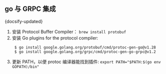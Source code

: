 ## go 与 GRPC 集成
{docsify-updated}



1. 安装 Protocol Buffer Compiler： `brew install protobuf`
2. 安装 Go plugins for the protocol compiler:
   ```
    $ go install google.golang.org/protobuf/cmd/protoc-gen-go@v1.28
    $ go install google.golang.org/grpc/cmd/protoc-gen-go-grpc@v1.2
   ```
3. 更新 PATH，以便 protoc 编译器能找到插件: `export PATH="$PATH:$(go env GOPATH)/bin"`
